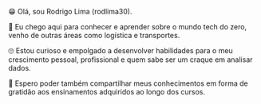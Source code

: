 😁 Olá, sou Rodrigo Lima (rodlima30).

🚜 Eu chego aqui para conhecer e aprender sobre o mundo tech do zero, venho de outras áreas como logística e transportes.

🙄 Estou curioso e empolgado a desenvolver habilidades para o meu crescimento pessoal, profissional e quem sabe ser um craque em analisar dados.

👨 Espero poder também compartilhar meus conhecimentos em forma de gratidão aos ensinamentos adquiridos ao longo dos cursos.



